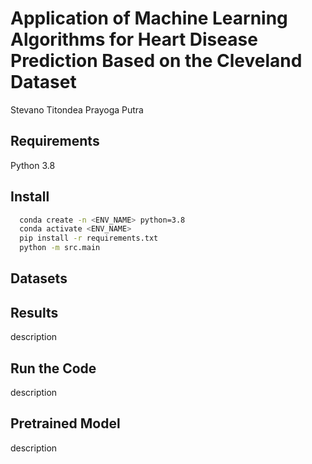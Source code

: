 
# Application of Machine Learning Algorithms for Heart Disease Prediction Based on the Cleveland Dataset

Stevano Titondea Prayoga Putra

## Requirements

Python 3.8

## Install

```bash
  conda create -n <ENV_NAME> python=3.8
  conda activate <ENV_NAME>
  pip install -r requirements.txt
  python -m src.main
```

## Datasets



## Results

description

## Run the Code

description

## Pretrained Model

description
